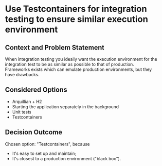 # Use Testcontainers for integration testing to ensure similar execution environment

## Context and Problem Statement

When integration testing you ideally want the execution environment for the integration test to be as similar as possible to that of production. Frameworks exists which can emulate production environments, but they have drawbacks.

## Considered Options

* Arquillian + H2
* Starting the application separately in the background
* Unit tests
* Testcontainers

## Decision Outcome

Chosen option: "Testcontainers", because
* It's easy to set up and maintain;
* It's closest to a production environment ("black box").

